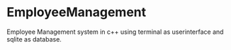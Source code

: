 # EmployeeManagement
Employee Management system in c++ using terminal as userinterface and sqlite as database.
